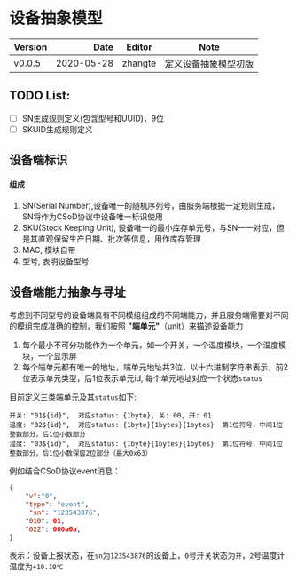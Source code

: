 # 设备抽象模型

| Version | Date | Editor | Note |
| :-----| ----: | :----: |:----: |
| v0.0.5 | 2020-05-28 | zhangte | 定义设备抽象模型初版|

## TODO List:
- [ ] SN生成规则定义(包含型号和UUID)，9位
- [ ] SKUID生成规则定义
## 设备端标识
#### 组成
1. SN(Serial Number),设备唯一的随机序列号，由服务端根据一定规则生成，SN将作为CSoD协议中设备唯一标识使用
2. SKU(Stock Keeping Unit), 设备唯一的最小库存单元号，与SN一一对应，但是其直观保留生产日期、批次等信息，用作库存管理
3. MAC, 模块自带
4. 型号, 表明设备型号
## 设备端能力抽象与寻址
考虑到不同型号的设备端具有不同模组组成的不同端能力，并且服务端需要对不同的模组完成准确的控制，我们按照 **"端单元"**（unit）来描述设备能力
1. 每个最小不可分功能作为一个单元，如一个开关，一个温度模块，一个湿度模块，一个显示屏
2. 每个端单元都有唯一的地址，端单元地址共3位，以十六进制字符串表示，前2位表示单元类型，后1位表示单元id, 每个单元地址对应一个状态`status`

目前定义三类端单元及其`status`如下:
```
开关: "01${id}",  对应status: {1byte}, 关: 00, 开: 01
温度: "02${id}",  对应status: {1byte}{1bytes}{1bytes}  第1位符号，中间1位整数部分，后1位小数部分
湿度: "03${id}",  对应status: {1byte}{1bytes}{1bytes}  第1位符号，中间1位整数部分，后1位小数保留2位部分（最大0x63）
```
例如结合CSoD协议event消息：
```json
{
	"v":"0",
    "type": "event",
     "sn": "123543876",                    
    "010": 01,
    "022": 000a0a,
}
```
表示：设备上报状态，在`sn`为`123543876`的设备上，`0`号开关状态为`开`，`2`号温度计温度为`+10.10℃`
